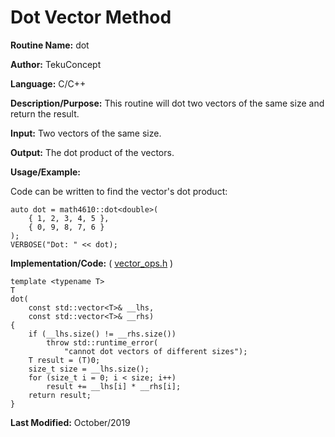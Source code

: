 # Dot Vector Method

**Routine Name:** dot

**Author:** TekuConcept

**Language:** C/C++

**Description/Purpose:** This routine will dot two vectors of the same size and return the result.

**Input:** Two vectors of the same size.

**Output:** The dot product of the vectors.

**Usage/Example:**

Code can be written to find the vector's dot product:

    auto dot = math4610::dot<double>(
        { 1, 2, 3, 4, 5 },
        { 0, 9, 8, 7, 6 }
    );
    VERBOSE("Dot: " << dot);

**Implementation/Code:** ( [vector_ops.h](https://github.com/TekuConcept/math4610/blob/master/modules/include/vector_ops.h) )

    template <typename T>
    T
    dot(
        const std::vector<T>& __lhs,
        const std::vector<T>& __rhs)
    {
        if (__lhs.size() != __rhs.size())
            throw std::runtime_error(
                "cannot dot vectors of different sizes");
        T result = (T)0;
        size_t size = __lhs.size();
        for (size_t i = 0; i < size; i++)
            result += __lhs[i] * __rhs[i];
        return result;
    }

**Last Modified:** October/2019
